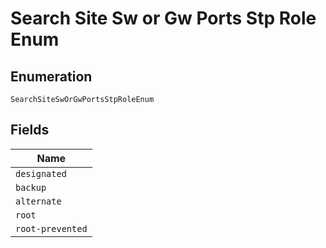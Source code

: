 
# Search Site Sw or Gw Ports Stp Role Enum

## Enumeration

`SearchSiteSwOrGwPortsStpRoleEnum`

## Fields

| Name |
|  --- |
| `designated` |
| `backup` |
| `alternate` |
| `root` |
| `root-prevented` |

